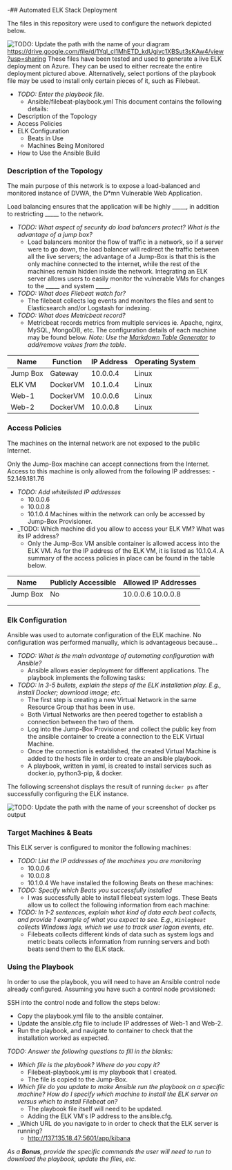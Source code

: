 -## Automated ELK Stack Deployment

The files in this repository were used to configure the network depicted below.

![TODO: Update the path with the name of your diagram](Images/diagram_filename.png)
https://drive.google.com/file/d/1Yql_cI1MhETD_kdUgivc1XBSut3sKAw4/view?usp=sharing
These files have been tested and used to generate a live ELK deployment on Azure. They can be used to either recreate the entire deployment pictured above. Alternatively, select portions of the playbook file may be used to install only certain pieces of it, such as Filebeat.

  - _TODO: Enter the playbook file._
	- Ansible/filebeat-playbook.yml
This document contains the following details:
- Description of the Topology
- Access Policies
- ELK Configuration
  - Beats in Use
  - Machines Being Monitored
- How to Use the Ansible Build


### Description of the Topology

The main purpose of this network is to expose a load-balanced and monitored instance of DVWA, the D*mn Vulnerable Web Application.

Load balancing ensures that the application will be highly _____, in addition to restricting _____ to the network.
- _TODO: What aspect of security do load balancers protect? What is the advantage of a jump box?_
	- Load balancers monitor the flow of traffic in a network, so if a server were to go down, the load balancer will redirect the traffic between all the live servers; the advantage of a Jump-Box is that this is the only machine connected to the internet, while the rest of the machines remain hidden inside the network.
Integrating an ELK server allows users to easily monitor the vulnerable VMs for changes to the _____ and system _____.
- _TODO: What does Filebeat watch for?_
	- The filebeat collects log events and monitors the files and sent to Elasticsearch and/or Logstash for indexing.
- _TODO: What does Metricbeat record?_
	- Metricbeat records metrics from multiple services ie. Apache, nginx, MySQL, MongoDB, etc.
The configuration details of each machine may be found below.
_Note: Use the [Markdown Table Generator](http://www.tablesgenerator.com/markdown_tables) to add/remove values from the table_.

| Name     | Function | IP Address | Operating System |
|----------|----------|------------|------------------|
| Jump Box | Gateway  | 10.0.0.4   | Linux            |
|  ELK VM  | DockerVM | 10.1.0.4   | Linux            |
|  Web-1   | DockerVM | 10.0.0.6   | Linux            |
|  Web-2   | DockerVM | 10.0.0.8   | Linux            |

### Access Policies

The machines on the internal network are not exposed to the public Internet. 

Only the Jump-Box machine can accept connections from the Internet. Access to this machine is only allowed from the following IP addresses:
	- 52.149.181.76
- _TODO: Add whitelisted IP addresses_
	- 10.0.0.6
	- 10.0.0.8
	- 10.1.0.4
Machines within the network can only be accessed by Jump-Box Provisioner.
- _TODO: Which machine did you allow to access your ELK VM? What was its IP address?
	- Only the Jump-Box VM ansible container is allowed access into the ELK VM. As for the IP address of the ELK VM, it is listed as 10.1.0.4.
A summary of the access policies in place can be found in the table below.

| Name     | Publicly Accessible | Allowed IP Addresses |
|----------|---------------------|----------------------|
| Jump Box |   No                | 10.0.0.6 10.0.0.8    |
|          |                     |                      |
|          |                     |                      |

### Elk Configuration

Ansible was used to automate configuration of the ELK machine. No configuration was performed manually, which is advantageous because...
- _TODO: What is the main advantage of automating configuration with Ansible?_
	- Ansible allows easier deployment for different applications.
The playbook implements the following tasks:
- _TODO: In 3-5 bullets, explain the steps of the ELK installation play. E.g., install Docker; download image; etc._
	- The first step is creating a new Virtual Network in the same Resource Group that has been in use.
	- Both Virtual Networks are then peered together to establish a connection between the two of them.
	- Log into the Jump-Box Provisioner and collect the public key from the ansible container to create a connection to the ELK Virtual Machine.
	- Once the connection is established, the created Virtual Machine is added to the hosts file in order to create an ansible playbook.
	- A playbook, written in yaml, is created to install services such as docker.io, python3-pip, & docker.

The following screenshot displays the result of running `docker ps` after successfully configuring the ELK instance.

![TODO: Update the path with the name of your screenshot of docker ps output](Images/docker_ps_output.png)

### Target Machines & Beats
This ELK server is configured to monitor the following machines:
- _TODO: List the IP addresses of the machines you are monitoring_
	- 10.0.0.6
	- 10.0.0.8
	- 10.1.0.4
We have installed the following Beats on these machines:
- _TODO: Specify which Beats you successfully installed_
	- I was successfully able to install filebeat system logs.
These Beats allow us to collect the following information from each machine:
- _TODO: In 1-2 sentences, explain what kind of data each beat collects, and provide 1 example of what you expect to see. E.g., `Winlogbeat` collects Windows logs, which we use to track user logon events, etc._
	- Filebeats collects different kinds of data such as system logs and metric beats collects information from running servers and both beats send them to the ELK stack.
### Using the Playbook
In order to use the playbook, you will need to have an Ansible control node already configured. Assuming you have such a control node provisioned: 

SSH into the control node and follow the steps below:
- Copy the playbook.yml file to the ansible container.
- Update the ansible.cfg file to include IP addresses of Web-1 and Web-2.
- Run the playbook, and navigate to container to check that the installation worked as expected.

_TODO: Answer the following questions to fill in the blanks:_
- _Which file is the playbook? Where do you copy it?_
	- Filebeat-playbook.yml is my playbook that I created.  
	- The file is copied to the Jump-Box.
- _Which file do you update to make Ansible run the playbook on a specific machine? How do I specify which machine to install the ELK server on versus which to install Filebeat on?_
	- The playbook file itself will need to be updated.
	- Adding the ELK VM's IP address to the ansible.cfg.
- _Which URL do you navigate to in order to check that the ELK server is running?
	- http://137.135.18.47:5601/app/kibana

_As a **Bonus**, provide the specific commands the user will need to run to download the playbook, update the files, etc._